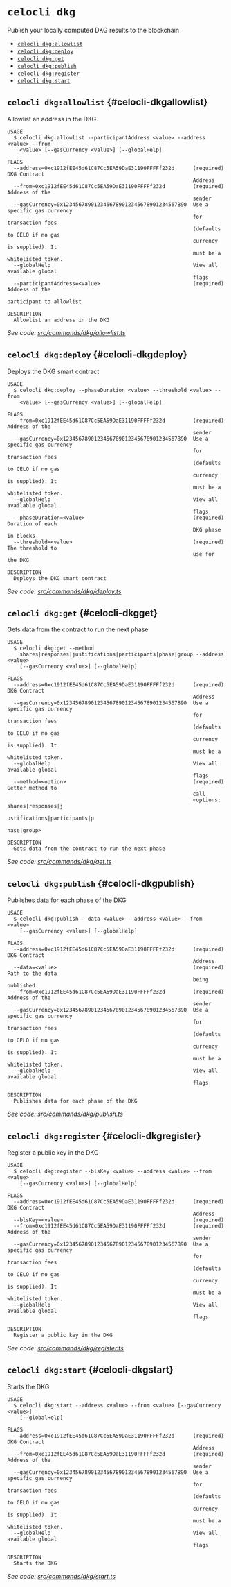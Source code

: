 `celocli dkg`
=============

Publish your locally computed DKG results to the blockchain

* [`celocli dkg:allowlist`](#celocli-dkgallowlist)
* [`celocli dkg:deploy`](#celocli-dkgdeploy)
* [`celocli dkg:get`](#celocli-dkgget)
* [`celocli dkg:publish`](#celocli-dkgpublish)
* [`celocli dkg:register`](#celocli-dkgregister)
* [`celocli dkg:start`](#celocli-dkgstart)

## `celocli dkg:allowlist` {#celocli-dkgallowlist}

Allowlist an address in the DKG

```
USAGE
  $ celocli dkg:allowlist --participantAddress <value> --address <value> --from
    <value> [--gasCurrency <value>] [--globalHelp]

FLAGS
  --address=0xc1912fEE45d61C87Cc5EA59DaE31190FFFFf232d      (required) DKG Contract
                                                            Address
  --from=0xc1912fEE45d61C87Cc5EA59DaE31190FFFFf232d         (required) Address of the
                                                            sender
  --gasCurrency=0x1234567890123456789012345678901234567890  Use a specific gas currency
                                                            for transaction fees
                                                            (defaults to CELO if no gas
                                                            currency is supplied). It
                                                            must be a whitelisted token.
  --globalHelp                                              View all available global
                                                            flags
  --participantAddress=<value>                              (required) Address of the
                                                            participant to allowlist

DESCRIPTION
  Allowlist an address in the DKG
```

_See code: [src/commands/dkg/allowlist.ts](https://github.com/celo-org/developer-tooling/tree/master/packages/cli/src/commands/dkg/allowlist.ts)_

## `celocli dkg:deploy` {#celocli-dkgdeploy}

Deploys the DKG smart contract

```
USAGE
  $ celocli dkg:deploy --phaseDuration <value> --threshold <value> --from
    <value> [--gasCurrency <value>] [--globalHelp]

FLAGS
  --from=0xc1912fEE45d61C87Cc5EA59DaE31190FFFFf232d         (required) Address of the
                                                            sender
  --gasCurrency=0x1234567890123456789012345678901234567890  Use a specific gas currency
                                                            for transaction fees
                                                            (defaults to CELO if no gas
                                                            currency is supplied). It
                                                            must be a whitelisted token.
  --globalHelp                                              View all available global
                                                            flags
  --phaseDuration=<value>                                   (required) Duration of each
                                                            DKG phase in blocks
  --threshold=<value>                                       (required) The threshold to
                                                            use for the DKG

DESCRIPTION
  Deploys the DKG smart contract
```

_See code: [src/commands/dkg/deploy.ts](https://github.com/celo-org/developer-tooling/tree/master/packages/cli/src/commands/dkg/deploy.ts)_

## `celocli dkg:get` {#celocli-dkgget}

Gets data from the contract to run the next phase

```
USAGE
  $ celocli dkg:get --method
    shares|responses|justifications|participants|phase|group --address <value>
    [--gasCurrency <value>] [--globalHelp]

FLAGS
  --address=0xc1912fEE45d61C87Cc5EA59DaE31190FFFFf232d      (required) DKG Contract
                                                            Address
  --gasCurrency=0x1234567890123456789012345678901234567890  Use a specific gas currency
                                                            for transaction fees
                                                            (defaults to CELO if no gas
                                                            currency is supplied). It
                                                            must be a whitelisted token.
  --globalHelp                                              View all available global
                                                            flags
  --method=<option>                                         (required) Getter method to
                                                            call
                                                            <options: shares|responses|j
                                                            ustifications|participants|p
                                                            hase|group>

DESCRIPTION
  Gets data from the contract to run the next phase
```

_See code: [src/commands/dkg/get.ts](https://github.com/celo-org/developer-tooling/tree/master/packages/cli/src/commands/dkg/get.ts)_

## `celocli dkg:publish` {#celocli-dkgpublish}

Publishes data for each phase of the DKG

```
USAGE
  $ celocli dkg:publish --data <value> --address <value> --from <value>
    [--gasCurrency <value>] [--globalHelp]

FLAGS
  --address=0xc1912fEE45d61C87Cc5EA59DaE31190FFFFf232d      (required) DKG Contract
                                                            Address
  --data=<value>                                            (required) Path to the data
                                                            being published
  --from=0xc1912fEE45d61C87Cc5EA59DaE31190FFFFf232d         (required) Address of the
                                                            sender
  --gasCurrency=0x1234567890123456789012345678901234567890  Use a specific gas currency
                                                            for transaction fees
                                                            (defaults to CELO if no gas
                                                            currency is supplied). It
                                                            must be a whitelisted token.
  --globalHelp                                              View all available global
                                                            flags

DESCRIPTION
  Publishes data for each phase of the DKG
```

_See code: [src/commands/dkg/publish.ts](https://github.com/celo-org/developer-tooling/tree/master/packages/cli/src/commands/dkg/publish.ts)_

## `celocli dkg:register` {#celocli-dkgregister}

Register a public key in the DKG

```
USAGE
  $ celocli dkg:register --blsKey <value> --address <value> --from <value>
    [--gasCurrency <value>] [--globalHelp]

FLAGS
  --address=0xc1912fEE45d61C87Cc5EA59DaE31190FFFFf232d      (required) DKG Contract
                                                            Address
  --blsKey=<value>                                          (required)
  --from=0xc1912fEE45d61C87Cc5EA59DaE31190FFFFf232d         (required) Address of the
                                                            sender
  --gasCurrency=0x1234567890123456789012345678901234567890  Use a specific gas currency
                                                            for transaction fees
                                                            (defaults to CELO if no gas
                                                            currency is supplied). It
                                                            must be a whitelisted token.
  --globalHelp                                              View all available global
                                                            flags

DESCRIPTION
  Register a public key in the DKG
```

_See code: [src/commands/dkg/register.ts](https://github.com/celo-org/developer-tooling/tree/master/packages/cli/src/commands/dkg/register.ts)_

## `celocli dkg:start` {#celocli-dkgstart}

Starts the DKG

```
USAGE
  $ celocli dkg:start --address <value> --from <value> [--gasCurrency <value>]
    [--globalHelp]

FLAGS
  --address=0xc1912fEE45d61C87Cc5EA59DaE31190FFFFf232d      (required) DKG Contract
                                                            Address
  --from=0xc1912fEE45d61C87Cc5EA59DaE31190FFFFf232d         (required) Address of the
                                                            sender
  --gasCurrency=0x1234567890123456789012345678901234567890  Use a specific gas currency
                                                            for transaction fees
                                                            (defaults to CELO if no gas
                                                            currency is supplied). It
                                                            must be a whitelisted token.
  --globalHelp                                              View all available global
                                                            flags

DESCRIPTION
  Starts the DKG
```

_See code: [src/commands/dkg/start.ts](https://github.com/celo-org/developer-tooling/tree/master/packages/cli/src/commands/dkg/start.ts)_
